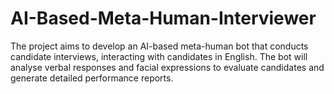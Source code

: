 # AI-Based-Meta-Human-Interviewer
The project aims to develop an AI-based meta-human bot that conducts candidate interviews, interacting with candidates in English. The bot will analyse verbal responses and facial expressions to evaluate candidates and generate detailed performance reports.
